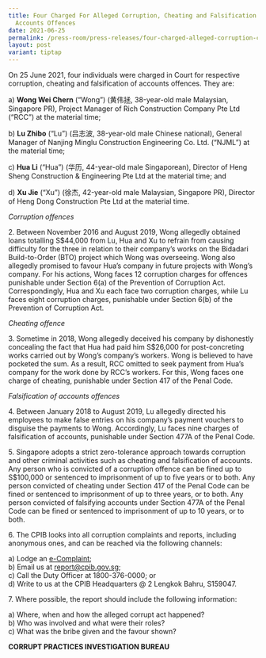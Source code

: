 ```yaml
---
title: Four Charged For Alleged Corruption, Cheating and Falsification of
  Accounts Offences
date: 2021-06-25
permalink: /press-room/press-releases/four-charged-alleged-corruption-cheating-and-falsification-accounts/
layout: post
variant: tiptap
---
```

<p>On 25 June 2021, four individuals were charged in Court for respective
corruption, cheating and falsification of accounts offences. They are:</p>
<p>a) <strong>Wong Wei Chern</strong> (“Wong”) (黄伟拯, 38-year-old male Malaysian,
Singapore PR), Project Manager of Rich Construction Company Pte Ltd (“RCC”)
at the material time;</p>
<p>b) <strong>Lu Zhibo</strong> (“Lu”) (吕志波, 38-year-old male Chinese national),
General Manager of Nanjing Minglu Construction Engineering Co. Ltd. (“NJML”)
at the material time;</p>
<p>c) <strong>Hua Li</strong> (“Hua”) (华历, 44-year-old male Singaporean), Director
of Heng Sheng Construction &amp; Engineering Pte Ltd at the material time;
and</p>
<p>d) <strong>Xu Jie</strong> (“Xu”) (徐杰, 42-year-old male Malaysian, Singapore
PR), Director of Heng Dong Construction Pte Ltd at the material time.</p>
<p><em>Corruption offences</em>
</p>
<p>2. Between November 2016 and August 2019, Wong allegedly obtained loans
totalling S$44,000 from Lu, Hua and Xu to refrain from causing difficulty
for the three in relation to their company’s works on the Bidadari Build-to-Order
(BTO) project which Wong was overseeing. Wong also allegedly promised to
favour Hua’s company in future projects with Wong’s company. For his actions,
Wong faces 12 corruption charges for offences punishable under Section
6(a) of the Prevention of Corruption Act. Correspondingly, Hua and Xu each
face two corruption charges, while Lu faces eight corruption charges, punishable
under Section 6(b) of the Prevention of Corruption Act.</p>
<p><em>Cheating offence</em>
</p>
<p>3. Sometime in 2018, Wong allegedly deceived his company by dishonestly
concealing the fact that Hua had paid him S$26,000 for post-concreting
works carried out by Wong’s company’s workers. Wong is believed to have
pocketed the sum. As a result, RCC omitted to seek payment from Hua’s company
for the work done by RCC’s workers. For this, Wong faces one charge of
cheating, punishable under Section 417 of the Penal Code.</p>
<p><em>Falsification of accounts offences</em>
</p>
<p>4. Between January 2018 to August 2019, Lu allegedly directed his employees
to make false entries on his company’s payment vouchers to disguise the
payments to Wong. Accordingly, Lu faces nine charges of falsification of
accounts, punishable under Section 477A of the Penal Code.</p>
<p>5. Singapore adopts a strict zero-tolerance approach towards corruption
and other criminal activities such as cheating and falsification of accounts.
Any person who is convicted of a corruption offence can be fined up to
S$100,000 or sentenced to imprisonment of up to five years or to both.
Any person convicted of cheating under Section 417 of the Penal Code can
be fined or sentenced to imprisonment of up to three years, or to both.
Any person convicted of falsifying accounts under Section 477A of the Penal
Code can be fined or sentenced to imprisonment of up to 10 years, or to
both.</p>
<p>6. The CPIB looks into all corruption complaints and reports, including
anonymous ones, and can be reached via the following channels:</p>
<p>a) Lodge an <a href="/e-services/e-complaint-for-corrupt-conduct" rel="noopener noreferrer nofollow" target="_blank">e-Complaint</a>;
<br>b) Email us at <a href="mailto:report@cpib.gov.sg" rel="noopener noreferrer nofollow" target="_blank">report@cpib.gov.sg</a>;
<br>c) Call the Duty Officer at 1800-376-0000; or
<br>d) Write to us at the CPIB Headquarters @ 2 Lengkok Bahru, S159047.</p>
<p>7. Where possible, the report should include the following information:</p>
<p>a) Where, when and how the alleged corrupt act happened?
<br>b) Who was involved and what were their roles?
<br>c) What was the bribe given and the favour shown?</p>
<p><strong>CORRUPT PRACTICES INVESTIGATION BUREAU</strong>
</p>